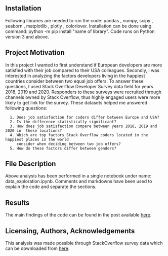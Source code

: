 ## Installation

Following libraries are needed to run the code: pandas , numpy, scipy , seaborn , matplotlib , plotly , colorlover. Installation can be done using command: python -m pip install "name of library".
Code runs on Python version 3 and above.


## Project Motivation

In this project I wanted to first understand if European developers are more satisfied with their job compared to their USA colleagues. Secondly, I was interested in analyzing the factors developers living in the happiest countries consider between two equal job offers. To answer these questions, I used Stack Overflow Developer Survey data field for years 2018, 2019 and 2020. Responders to these surveys were recruited through channels owned by Stack Overflow, thus highly engaged users were more likely to get link for the survey. These datasets helped me answered following questions:

      1. Does job satisfaction for coders differ between Europe and USA?
      2. Is the difference statistically significant?
      3. How does job satisfaction compare between years 2018, 2019 and 2020 in  these locations?
      4. Which are top factors Stack Overflow coders located in the happiest places in the world 
         consider when deciding between two job offers?
      5. How do these factors differ between genders? 


## File Description

Above analysis has been performed in a single notebook under name: data_exploration.ipynb. Comments and markdowns have been used to explain the code and separate the sections.

## Results
The main findings of the code can be found in the post available [here](https://medium.com/@_Florida/bits-of-insights-from-developers-living-in-worlds-happiest-countries-1d2e43798b5d).

## Licensing, Authors, Acknowledgements

This analysis was made possible through StackOverflow survey data which can be downloaded from [here](https://insights.stackoverflow.com/survey). 


